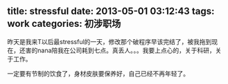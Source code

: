 title: stressful
date: 2013-05-01 03:12:43
tags: work
categories: 初涉职场
---

昨天是我来T以后最stressful的一天，修改那个破程序早该完结了，被我拖到现在，还害的nana陪我在公司耗到七点。真丢人。。。我要上点心的，关于科研，关于工作。

一定要有节制的饮食了，身材皮肤要保养好，自己已经不再年轻了。

